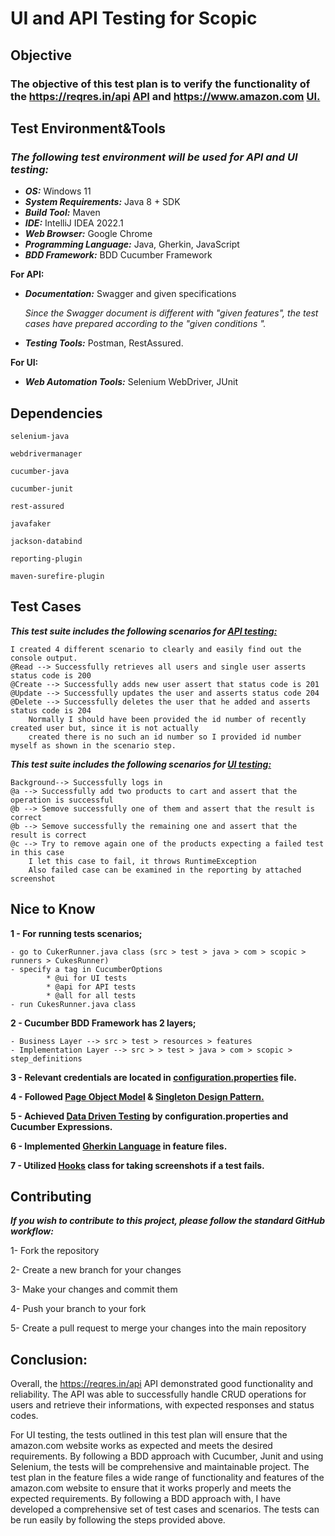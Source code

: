 # UI and API Testing for Scopic

## Objective

### The objective of this test plan is to verify the functionality of the https://reqres.in/api <ins>API</ins> and  https://www.amazon.com <ins>UI.</ins>

## Test Environment&Tools
### _The following test environment will be used for API and UI testing:_

- _**OS:**_ Windows 11
- _**System Requirements:**_ Java 8 + SDK
- _**Build Tool:**_ Maven
- _**IDE:**_ IntelliJ IDEA 2022.1
- _**Web Browser:**_ Google Chrome
- _**Programming Language:**_ Java, Gherkin, JavaScript
- _**BDD Framework:**_ BDD Cucumber Framework 

**For API:**
- _**Documentation:**_ Swagger and given specifications

    _Since the Swagger document is different with "given features", the test cases have prepared according to the "given conditions "._
- _**Testing Tools:**_ Postman, RestAssured.



**For UI:**
- _**Web Automation Tools:**_  Selenium WebDriver, JUnit

## Dependencies
```selenium-java```

```webdrivermanager```

```cucumber-java```

```cucumber-junit```

```rest-assured```

```javafaker```

```jackson-databind```

```reporting-plugin```

```maven-surefire-plugin```

## Test Cases
_**This test suite includes the following scenarios for <ins>API testing:</ins>**_

    I created 4 different scenario to clearly and easily find out the console output.
    @Read --> Successfully retrieves all users and single user asserts status code is 200
    @Create --> Successfully adds new user assert that status code is 201
    @Update --> Successfully updates the user and asserts status code 204
    @Delete --> Successfully deletes the user that he added and asserts status code is 204
        Normally I should have been provided the id number of recently created user but, since it is not actually
        created there is no such an id number so I provided id number myself as shown in the scenario step.
        

_**This test suite includes the following scenarios for <ins>UI testing:</ins>**_

    Background--> Successfully logs in 
    @a --> Successfully add two products to cart and assert that the operation is successful
    @b --> Semove successfully one of them and assert that the result is correct
    @b --> Semove successfully the remaining one and assert that the result is correct
    @c --> Try to remove again one of the products expecting a failed test in this case
        I let this case to fail, it throws RuntimeException        
        Also failed case can be examined in the reporting by attached screenshot

## Nice to Know
**1 - For running tests scenarios;**

    - go to CukerRunner.java class (src > test > java > com > scopic > runners > CukesRunner)
    - specify a tag in CucumberOptions
            * @ui for UI tests
            * @api for API tests
            * @all for all tests
    - run CukesRunner.java class
**2 - Cucumber BDD Framework has 2 layers;**

    - Business Layer --> src > test > resources > features
    - Implementation Layer --> src > > test > java > com > scopic > step_definitions



**3 - Relevant credentials are located in <ins>configuration.properties</ins> file.**

**4 - Followed <ins>Page Object Model</ins> & <ins>Singleton Design Pattern.</ins>**

**5 - Achieved <ins>Data Driven Testing</ins> by configuration.properties and Cucumber Expressions.**

**6 - Implemented <ins>Gherkin Language</ins> in feature files.**

**7 - Utilized <ins>Hooks</ins> class for taking screenshots if a test fails.**

## Contributing
_**If you wish to contribute to this project, please follow the standard GitHub workflow:**_

1- Fork the repository

2- Create a new branch for your changes

3- Make your changes and commit them 

4- Push your branch to your fork

5- Create a pull request to merge your changes into the main repository

## Conclusion:
Overall, the  https://reqres.in/api API demonstrated good functionality and reliability. The API was able to successfully handle CRUD operations for users and retrieve their informations, with expected responses and status codes.

For UI testing, the tests outlined in this test plan will ensure that the amazon.com website works as expected and meets the desired requirements. By following a BDD approach with Cucumber, Junit and using Selenium, the tests will be comprehensive and maintainable project. The test plan in the feature files a wide range of functionality and features of the amazon.com website to ensure that it works properly and meets the expected requirements. By following a BDD approach with, I have developed a comprehensive set of test cases and scenarios. The tests can be run easily by following the steps provided above.